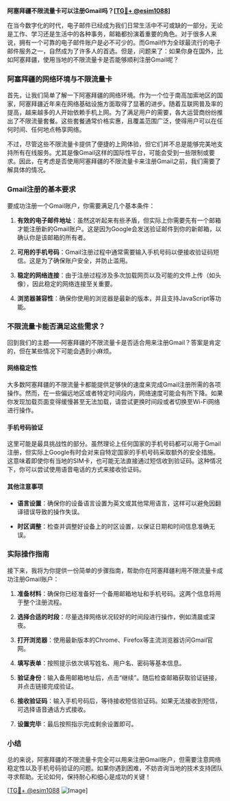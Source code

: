 **阿塞拜疆不限流量卡可以注册Gmail吗？[[TG💪+ @esim1088](https://t.me/s/esim1088)]**

在当今数字化的时代，电子邮件已经成为我们日常生活中不可或缺的一部分。无论是工作、学习还是生活中的各种事务，邮箱都扮演着重要的角色。对于很多人来说，拥有一个可靠的电子邮件账户是必不可少的。而Gmail作为全球最流行的电子邮件服务之一，自然成为了许多人的首选。但是，问题来了：如果你身在国外，比如阿塞拜疆，使用当地的不限流量卡是否能够顺利注册Gmail呢？

### 阿塞拜疆的网络环境与不限流量卡

首先，让我们简单了解一下阿塞拜疆的网络环境。作为一个位于南高加索地区的国家，阿塞拜疆近年来在网络基础设施方面取得了显著的进步。随着互联网普及率的提高，越来越多的人开始依赖手机上网。为了满足用户的需要，各大运营商纷纷推出了不限流量套餐。这些套餐通常价格实惠，且覆盖范围广泛，使得用户可以在任何时间、任何地点畅享网络。

不过，尽管这些不限流量卡提供了便捷的上网体验，但它们并不总是能够完美地支持所有在线服务。尤其是像Gmail这样的国际性平台，可能会受到一些限制或要求。因此，在考虑是否使用阿塞拜疆的不限流量卡来注册Gmail之前，我们需要了解具体的情况。

### Gmail注册的基本要求

要成功注册一个Gmail账户，你需要满足几个基本条件：

1. **有效的电子邮件地址**：虽然这听起来有些矛盾，但实际上你需要先有一个邮箱才能注册新的Gmail账户。这是因为Google会发送验证邮件到你的新邮箱，以确认你是该邮箱的所有者。
   
2. **可用的手机号码**：Gmail注册过程中通常需要输入手机号码以便接收验证码短信。这是为了确保账户安全，并防止滥用。

3. **稳定的网络连接**：由于注册过程涉及多次加载网页以及可能的文件上传（如头像），因此稳定的网络连接至关重要。

4. **浏览器兼容性**：确保你使用的浏览器是最新的版本，并且支持JavaScript等功能。

### 不限流量卡能否满足这些需求？

回到我们的主题——阿塞拜疆的不限流量卡是否适合用来注册Gmail？答案是肯定的，但在某些情况下可能会遇到小麻烦。

#### 网络稳定性

大多数阿塞拜疆的不限流量卡都能提供足够快的速度来完成Gmail注册所需的各项操作。然而，在一些偏远地区或者特定时间段内，网络速度可能会有所下降。如果你发现加载页面变得缓慢甚至无法加载，请尝试更换时间段或者切换至Wi-Fi网络进行操作。

#### 手机号码验证

这里可能是最具挑战性的部分。虽然理论上任何国家的手机号码都可以用于Gmail注册，但实际上Google有时会对来自特定国家的手机号码采取额外的安全措施。这意味着即使你有当地的SIM卡，也可能无法直接通过短信收到验证码。这种情况下，你可以尝试使用语音电话的方式来接收验证码。

#### 其他注意事项

- **语言设置**：确保你的设备语言设置为英文或其他常用语言，这样可以避免因翻译错误导致的操作失误。
  
- **时区调整**：检查并调整好设备上的时区设置，以保证日期和时间信息准确无误。

### 实际操作指南

接下来，我将为你提供一份简单的步骤指南，帮助你在阿塞拜疆利用不限流量卡成功注册Gmail账户：

1. **准备材料**：确保你已经准备好一个备用邮箱地址和手机号码。这两个信息将用于整个注册流程。

2. **选择合适的时段**：尽量选择网络状况较好的时间段进行操作，例如清晨或深夜。

3. **打开浏览器**：使用最新版本的Chrome、Firefox等主流浏览器访问Gmail官网。

4. **填写表单**：按照提示依次填写姓名、用户名、密码等基本信息。

5. **验证身份**：输入备用邮箱地址后，点击“继续”。随后检查邮箱获取验证链接，并点击链接完成验证。

6. **接收验证码**：输入手机号码后，等待接收短信验证码。如果无法接收到短信，可选择语音通话方式接收。

7. **设置完毕**：最后按照指示完成剩余设置即可。

### 小结

总的来说，阿塞拜疆的不限流量卡完全可以用来注册Gmail账户，但需要注意网络稳定性以及手机号码验证的问题。如果你遇到困难，不妨咨询当地的技术支持团队寻求帮助。无论如何，保持耐心和细心是成功的关键！

[[TG💪+ @esim1088](https://t.me/s/esim1088) ![Image](https://i.postimg.cc/4NQfJmqS/Snipaste-2025-05-13-00-14-12.png)]